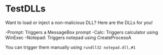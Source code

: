 # TestDLLs

Want to load or inject a non-malicious DLL? Here are the DLLs for you!

-Prompt: Triggers a MessageBox prompt
-Calc: Triggers calculator using WinExec
-Notepad: Triggers notepad using CreateProcessA

You can trigger them manually using `rundll32 notepad.dll,#1`
